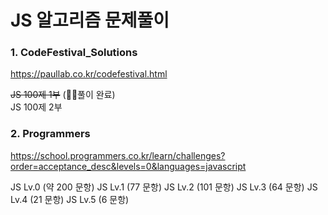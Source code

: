 # JS 알고리즘 문제풀이

### 1. CodeFestival_Solutions

https://paullab.co.kr/codefestival.html

~~JS 100제 1부~~ (🙆‍♀️풀이 완료) <br/>
JS 100제 2부

### 2. Programmers

https://school.programmers.co.kr/learn/challenges?order=acceptance_desc&levels=0&languages=javascript

JS Lv.0 (약 200 문항)
JS Lv.1 (77 문항)
JS Lv.2 (101 문항)
JS Lv.3 (64 문항)
JS Lv.4 (21 문항)
JS Lv.5 (6 문항)
